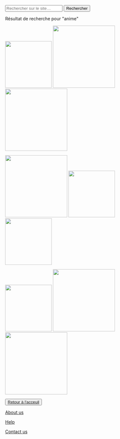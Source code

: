 <html lang="fr">
    <head>
        <meta charset="utf-8">
        <title>GifMignon/About_us</title>
        <link rel="icon" type="image/png" sizes="16x16" href="https://lh3.googleusercontent.com/proxy/p2Py6H9WxxxjuUxtelVodHTs1c8b_lOJ1pIQTIq07s4lLAzo-icJBoFF_-yLO6e4_p5UbG4k4KHaaU0I1VbId5CsayqisW6ftjvaI42sMk0EYi5p4SQ">
    </head>

  <body>
<form>
<input type="text" id="input" name="input" placeholder="Rechercher sur le site…">
<input type="button" id="bouton" value="Rechercher" onclick="controle()">
</form>
<p>Résultat de recherche pour "anime"</p>
<img class="project-pic" src="https://media.tenor.com/images/4fd49de4149a6d348e04f2465a3970af/tenor.gif" style="width: 150px;" />
<img class="project-pic" src="https://www.cjoint.com/doc/19_07/IGlaldVKmeP_Omake-Gif-Anime---Kakegurui-XX---OP---Yumeko-Dances.gif" style="width: 200px;" />
<img class="project-pic" src="https://media.tenor.com/images/046335a4c60d00bed9dda821412fc1de/tenor.gif" style="width: 200px;" />
<p></p>
<img class="project-pic" src="https://acegif.com/wp-content/uploads/2020/07/anime-sleep.gif" style="width: 200px;" />
<img class="project-pic" src="https://encrypted-tbn0.gstatic.com/images?q=tbn:ANd9GcSU-nlSugDJ7sStB9TXKTXpXCGMEgB3_1NbzQ&usqp=CAU" style="width: 150px;" />
<img class="project-pic" src="https://res.cloudinary.com/leetchi/image/upload/c_fill,f_auto,fl_lossy,g_center,h_520,q_80,w_715/v1581106178/bbd8560b-0381-4f4d-9f91-0febd804a579.gif" style="width: 150px;" />
<p></p>    
<img class="project-pic" src="https://media1.tenor.com/images/daa698676aefb7e56e88ce98f85ca24c/tenor.gif?itemid=13763791" style="width: 150px;" />
<img class="project-pic" src="https://i.pinimg.com/originals/16/23/00/162300857841c32bd046374839b5d93f.gif" style="width: 200px;" />
<img class="project-pic" src="https://steamuserimages-a.akamaihd.net/ugc/923674991649543667/33E1047AE5A04AD80F7648017B809A7D13FA71AC/" style="width: 200px;" />
    <p></p>
    <button><a href="https://nsi-team.github.io/GIF_mignon/">Retour à l'acceuil</a></button>
<p> </p>
    <a href="https://nsi-team.github.io/About_us/">About us</a>
    <p></p>
    <a href="https://nsi-team.github.io/Help/">Help</a>
    <p></p>
    <a href="https://nsi-team.github.io/Contact_Us/">Contact us</a>
<script src="script.js"></script>
